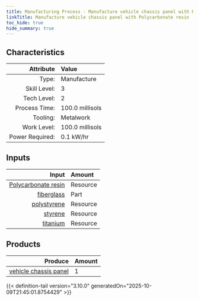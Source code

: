 ```yaml
---
title: Manufacturing Process - Manufacture vehicle chassis panel with Polycarbonate resin
linkTitle: Manufacture vehicle chassis panel with Polycarbonate resin
toc_hide: true
hide_summary: true
---
```

<!-- This is generated by the MarsSim HelpGenertor, do not edit. -->


## Characteristics

| Attribute      | Value |
|--------:|:------|
|Type:|Manufacture|
|Skill Level:|3|
|Tech Level:|2|
|Process Time:|100.0 millisols|
|Tooling:|Metalwork|
|Work Level:|100.0 millisols|
|Power Required:|0.1 kW/hr|

## Inputs

| Input      | Amount |
|--------:|:------|
|[Polycarbonate resin](/docs/definitions/resource/polycarbonate-resin)|Resource|5.0 kg|
|[fiberglass](/docs/definitions/part/fiberglass)|Part|5|
|[polystyrene](/docs/definitions/resource/polystyrene)|Resource|5.0 kg|
|[styrene](/docs/definitions/resource/styrene)|Resource|5.0 kg|
|[titanium](/docs/definitions/resource/titanium)|Resource|0.5 kg|

## Products


| Produce      | Amount |
|--------:|:------|
|[vehicle chassis panel](/docs/definitions/part/vehicle-chassis-panel)|1|



{{< definition-tail version="3.10.0" generatedOn="2025-10-09T21:45:01.8754429" >}}



